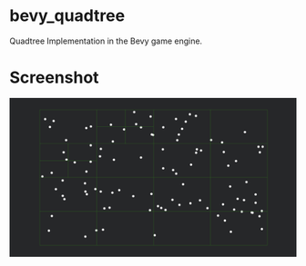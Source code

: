# bevy_quadtree
Quadtree Implementation in the Bevy game engine.

# Screenshot
![Alt text](images/screenshot-1.png "QuadTree")
